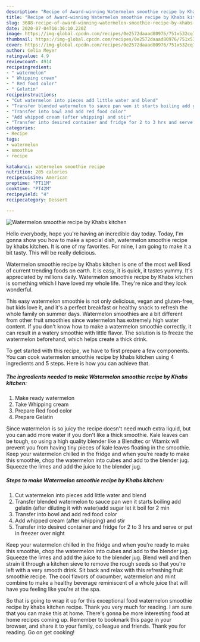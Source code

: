```yaml
---
description: "Recipe of Award-winning Watermelon smoothie recipe by Khabs kitchen"
title: "Recipe of Award-winning Watermelon smoothie recipe by Khabs kitchen"
slug: 3688-recipe-of-award-winning-watermelon-smoothie-recipe-by-khabs-kitchen
date: 2020-07-04T16:36:10.220Z
image: https://img-global.cpcdn.com/recipes/0e2572daaad80976/751x532cq70/watermelon-smoothie-recipe-by-khabs-kitchen-recipe-main-photo.jpg
thumbnail: https://img-global.cpcdn.com/recipes/0e2572daaad80976/751x532cq70/watermelon-smoothie-recipe-by-khabs-kitchen-recipe-main-photo.jpg
cover: https://img-global.cpcdn.com/recipes/0e2572daaad80976/751x532cq70/watermelon-smoothie-recipe-by-khabs-kitchen-recipe-main-photo.jpg
author: Celia Meyer
ratingvalue: 4.9
reviewcount: 4914
recipeingredient:
- " watermelon"
- " Whipping cream"
- " Red food color"
- " Gelatin"
recipeinstructions:
- "Cut watermelon into pieces add little water and blend"
- "Transfer blended watermelon to sauce pan wen it starts boiling add gelatin (after diluting it with water)add sugar let it boil for 2 min"
- "Transfer into bowl and add red food color"
- "Add whipped cream (after whipping) and stir"
- "Transfer into desired container and fridge for 2 to 3 hrs and serve or put in freezer over night"
categories:
- Recipe
tags:
- watermelon
- smoothie
- recipe

katakunci: watermelon smoothie recipe 
nutrition: 205 calories
recipecuisine: American
preptime: "PT11M"
cooktime: "PT42M"
recipeyield: "4"
recipecategory: Dessert

---
```



![Watermelon smoothie recipe by Khabs kitchen](https://img-global.cpcdn.com/recipes/0e2572daaad80976/751x532cq70/watermelon-smoothie-recipe-by-khabs-kitchen-recipe-main-photo.jpg)

Hello everybody, hope you're having an incredible day today. Today, I'm gonna show you how to make a special dish, watermelon smoothie recipe by khabs kitchen. It is one of my favorites. For mine, I am going to make it a bit tasty. This will be really delicious.

Watermelon smoothie recipe by Khabs kitchen is one of the most well liked of current trending foods on earth. It is easy, it is quick, it tastes yummy. It's appreciated by millions daily. Watermelon smoothie recipe by Khabs kitchen is something which I have loved my whole life. They're nice and they look wonderful.

This easy watermelon smoothie is not only delicious, vegan and gluten-free, but kids love it, and it&#39;s a perfect breakfast or healthy snack to refresh the whole family on summer days. Watermelon smoothies are a bit different from other fruit smoothies since watermelon has extremely high water content. If you don&#39;t know how to make a watermelon smoothie correctly, it can result in a watery smoothie with little flavor. The solution is to freeze the watermelon beforehand, which helps create a thick drink.


To get started with this recipe, we have to first prepare a few components. You can cook watermelon smoothie recipe by khabs kitchen using 4 ingredients and 5 steps. Here is how you can achieve that.

<!--inarticleads1-->

##### The ingredients needed to make Watermelon smoothie recipe by Khabs kitchen:

1. Make ready  watermelon
1. Take  Whipping cream
1. Prepare  Red food color
1. Prepare  Gelatin


Since watermelon is so juicy the recipe doesn&#39;t need much extra liquid, but you can add more water if you don&#39;t like a thick smoothie. Kale leaves can be tough, so using a high quality blender like a Blendtec or Vitamix will prevent you from having tiny pieces of kale leaves floating in the smoothie. Keep your watermelon chilled in the fridge and when you&#39;re ready to make this smoothie, chop the watermelon into cubes and add to the blender jug. Squeeze the limes and add the juice to the blender jug. 

<!--inarticleads2-->

##### Steps to make Watermelon smoothie recipe by Khabs kitchen:

1. Cut watermelon into pieces add little water and blend
1. Transfer blended watermelon to sauce pan wen it starts boiling add gelatin (after diluting it with water)add sugar let it boil for 2 min
1. Transfer into bowl and add red food color
1. Add whipped cream (after whipping) and stir
1. Transfer into desired container and fridge for 2 to 3 hrs and serve or put in freezer over night


Keep your watermelon chilled in the fridge and when you&#39;re ready to make this smoothie, chop the watermelon into cubes and add to the blender jug. Squeeze the limes and add the juice to the blender jug. Blend well and then strain it through a kitchen sieve to remove the rough seeds so that you&#39;re left with a very smooth drink. Sit back and relax with this refreshing fruit smoothie recipe. The cool flavors of cucumber, watermelon and mint combine to make a healthy beverage reminiscent of a whole juice that will have you feeling like you&#39;re at the spa. 

So that is going to wrap it up for this exceptional food watermelon smoothie recipe by khabs kitchen recipe. Thank you very much for reading. I am sure that you can make this at home. There's gonna be more interesting food at home recipes coming up. Remember to bookmark this page in your browser, and share it to your family, colleague and friends. Thank you for reading. Go on get cooking!
